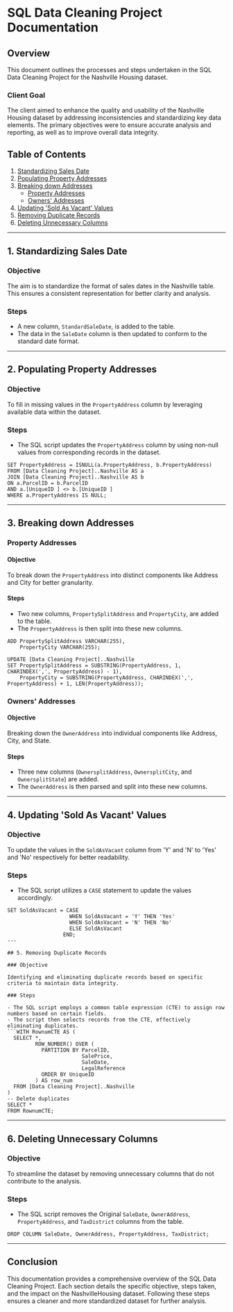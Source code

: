 # SQL Data Cleaning Project Documentation

## Overview

This document outlines the processes and steps undertaken in the SQL Data Cleaning Project for the Nashville Housing dataset.

### Client Goal
The client aimed to enhance the quality and usability of the Nashville Housing dataset by addressing inconsistencies and standardizing key data elements. The primary objectives were to ensure accurate analysis and reporting, as well as to improve overall data integrity.

## Table of Contents

1. [Standardizing Sales Date](#standardizing-sales-date)
2. [Populating Property Addresses](#populating-property-addresses)
3. [Breaking down Addresses](#breaking-down-addresses)
    - [Property Addresses](#property-addresses)
    - [Owners' Addresses](#owners-addresses)
4. [Updating 'Sold As Vacant' Values](#updating-sold-as-vacant-values)
5. [Removing Duplicate Records](#removing-duplicate-records)
6. [Deleting Unnecessary Columns](#deleting-unnecessary-columns)

---

## 1. Standardizing Sales Date

### Objective

The aim is to standardize the format of sales dates in the Nashville table. This ensures a consistent representation for better clarity and analysis.

### Steps

- A new column, `StandardSaleDate`, is added to the table.
- The data in the `SaleDate` column is then updated to conform to the standard date format.

---

## 2. Populating Property Addresses

### Objective

To fill in missing values in the `PropertyAddress` column by leveraging available data within the dataset.

### Steps

- The SQL script updates the `PropertyAddress` column by using non-null values from corresponding records in the dataset.
```UPDATE a
SET PropertyAddress = ISNULL(a.PropertyAddress, b.PropertyAddress)
FROM [Data Cleaning Project]..Nashville AS a
JOIN [Data Cleaning Project]..Nashville AS b
ON a.ParcelID = b.ParcelID
AND a.[UniqueID ] <> b.[UniqueID ]
WHERE a.PropertyAddress IS NULL;
```
---

## 3. Breaking down Addresses

### Property Addresses

#### Objective

To break down the `PropertyAddress` into distinct components like Address and City for better granularity.

#### Steps

- Two new columns, `PropertySplitAddress` and `PropertyCity`, are added to the table.
- The `PropertyAddress` is then split into these new columns.
```ALTER TABLE [Data Cleaning Project]..Nashville
ADD PropertySplitAddress VARCHAR(255),
    PropertyCity VARCHAR(255);

UPDATE [Data Cleaning Project]..Nashville
SET PropertySplitAddress = SUBSTRING(PropertyAddress, 1, CHARINDEX(',', PropertyAddress) - 1),
    PropertyCity = SUBSTRING(PropertyAddress, CHARINDEX(',', PropertyAddress) + 1, LEN(PropertyAddress));
```
### Owners' Addresses

#### Objective

Breaking down the `OwnerAddress` into individual components like Address, City, and State.

#### Steps

- Three new columns (`OwnersplitAddress`, `OwnersplitCity`, and `OwnersplitState`) are added.
- The `OwnerAddress` is then parsed and split into these new columns.

---

## 4. Updating 'Sold As Vacant' Values

### Objective

To update the values in the `SoldAsVacant` column from 'Y' and 'N' to 'Yes' and 'No' respectively for better readability.

### Steps

- The SQL script utilizes a `CASE` statement to update the values accordingly.
```UPDATE [Data Cleaning Project]..Nashville
SET SoldAsVacant = CASE
                    WHEN SoldAsVacant = 'Y' THEN 'Yes'
                    WHEN SoldAsVacant = 'N' THEN 'No'
                    ELSE SoldAsVacant
                  END;
---

## 5. Removing Duplicate Records

### Objective

Identifying and eliminating duplicate records based on specific criteria to maintain data integrity.

### Steps

- The SQL script employs a common table expression (CTE) to assign row numbers based on certain fields.
- The script then selects records from the CTE, effectively eliminating duplicates.
```WITH RownumCTE AS (
  SELECT *,
         ROW_NUMBER() OVER (
           PARTITION BY ParcelID,
                        SalePrice,
                        SaleDate,
                        LegalReference
           ORDER BY UniqueID
         ) AS row_num
  FROM [Data Cleaning Project]..Nashville
)
-- Delete duplicates
SELECT * 
FROM RownumCTE;
```
---

## 6. Deleting Unnecessary Columns

### Objective

To streamline the dataset by removing unnecessary columns that do not contribute to the analysis.

### Steps

- The SQL script removes the Original `SaleDate`, `OwnerAddress`, `PropertyAddress`, and `TaxDistrict` columns from the table.
``` ALTER TABLE [Data Cleaning Project]..Nashville
DROP COLUMN SaleDate, OwnerAddress, PropertyAddress, TaxDistrict;
```
---

## Conclusion

This documentation provides a comprehensive overview of the SQL Data Cleaning Project. Each section details the specific objective, steps taken, and the impact on the NashvilleHousing dataset. Following these steps ensures a cleaner and more standardized dataset for further analysis.
